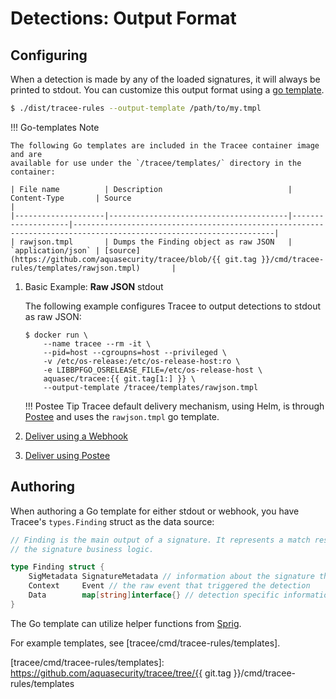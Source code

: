 # Detections: Output Format

## Configuring

When a detection is made by any of the loaded signatures, it will always be
printed to stdout. You can customize this output format using a [go template].

```bash
$ ./dist/tracee-rules --output-template /path/to/my.tmpl
```

[go template]: https://golang.org/pkg/text/template

!!! Go-templates Note

    The following Go templates are included in the Tracee container image and are
    available for use under the `/tracee/templates/` directory in the container:
    
    | File name          | Description                            | Content-Type       | Source                                                                                                            |
    |--------------------|----------------------------------------|--------------------|-------------------------------------------------------------------------------------------------------------------|
    | rawjson.tmpl       | Dumps the Finding object as raw JSON   | `application/json` | [source](https://github.com/aquasecurity/tracee/blob/{{ git.tag }}/cmd/tracee-rules/templates/rawjson.tmpl)       |

1. Basic Example: **Raw JSON** stdout

    The following example configures Tracee to output detections to stdout as raw JSON:

    ```text
    $ docker run \
        --name tracee --rm -it \
        --pid=host --cgroupns=host --privileged \
        -v /etc/os-release:/etc/os-release-host:ro \
        -e LIBBPFGO_OSRELEASE_FILE=/etc/os-release-host \
        aquasec/tracee:{{ git.tag[1:] }} \
        --output-template /tracee/templates/rawjson.tmpl
    ```

    !!! Postee Tip
        Tracee default delivery mechanism, using Helm, is through [Postee] and uses
        the `rawjson.tmpl` go template.

[Postee]: ./postee.md

2. [Deliver using a Webhook](./webhook.md)

3. [Deliver using Postee](./postee.md)

## Authoring

When authoring a Go template for either stdout or webhook, you have Tracee's
`types.Finding` struct as the data source:

```go
// Finding is the main output of a signature. It represents a match result for
// the signature business logic.

type Finding struct {
	SigMetadata SignatureMetadata // information about the signature that made the detection
	Context     Event // the raw event that triggered the detection
	Data        map[string]interface{} // detection specific information
}
```

The Go template can utilize helper functions from [Sprig].

For example templates, see [tracee/cmd/tracee-rules/templates].

[Sprig]: http://masterminds.github.io/sprig/
[tracee/cmd/tracee-rules/templates]: https://github.com/aquasecurity/tracee/tree/{{ git.tag }}/cmd/tracee-rules/templates
